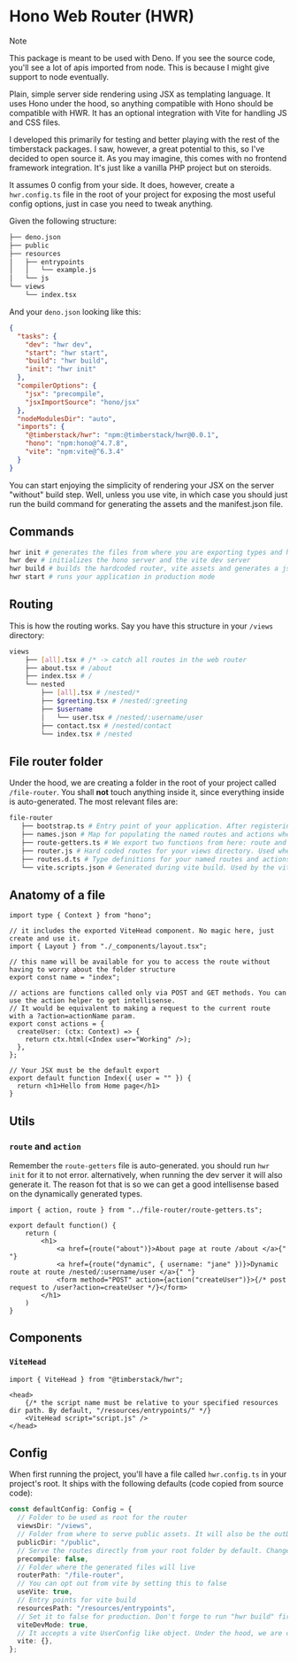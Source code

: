 # Hono Web Router (HWR)
> [!NOTE]
> This package is meant to be used with Deno. If you see the source code, you'll see a lot of apis imported from node. This is because I might give support to node eventually.

Plain, simple server side rendering using JSX as templating language. It uses Hono under the hood, so anything compatible with Hono should be compatible with HWR. It has an optional integration with Vite for handling JS and CSS files.

I developed this primarily for testing and better playing with the rest of the timberstack packages. I saw, however, a great potential to this, so I've decided to open source it. As you may imagine, this comes with no frontend framework integration. It's just like a vanilla PHP project but on steroids.

It assumes 0 config from your side. It does, however, create a `hwr.config.ts` file in the root of your project for exposing the most useful config options, just in case you need to tweak anything.

Given the following structure:

```bash
├── deno.json
├── public
├── resources
│   ├── entrypoints
│   │   └── example.js
│   └── js
└── views
    └── index.tsx
```

And your `deno.json` looking like this:
```json
{
  "tasks": {
    "dev": "hwr dev",
    "start": "hwr start",
    "build": "hwr build",
    "init": "hwr init"
  },
  "compilerOptions": {
    "jsx": "precompile",
    "jsxImportSource": "hono/jsx"
  },
  "nodeModulesDir": "auto",
  "imports": {
    "@timberstack/hwr": "npm:@timberstack/hwr@0.0.1",
    "hono": "npm:hono@^4.7.8",
    "vite": "npm:vite@^6.3.4"
  }
}
```

You can start enjoying the simplicity of rendering your JSX on the server "without" build step. Well, unless you use vite, in which case you should just run the build command for generating the assets and the manifest.json file.

## Commands
```bash
hwr init # generates the files from where you are exporting types and helpers
hwr dev # initializes the hono server and the vite dev server
hwr build # builds the hardcoded router, vite assets and generates a json file used to load the vite assets based on the manifest.json
hwr start # runs your application in production mode
```

## Routing
This is how the routing works. Say you have this structure in your `/views` directory:
```bash
views
    ├── [all].tsx # /* -> catch all routes in the web router
    ├── about.tsx # /about
    ├── index.tsx # /
    └── nested
        ├── [all].tsx # /nested/*
        ├── $greeting.tsx # /nested/:greeting
        ├── $username
        │   └── user.tsx # /nested/:username/user
        ├── contact.tsx # /nested/contact
        └── index.tsx # /nested
```

## File router folder
Under the hood, we are creating a folder in the root of your project called `/file-router`. You shall **not** touch anything inside it, since everything inside is auto-generated. The most relevant files are:

```bash
file-router
   ├── bootstrap.ts # Entry point of your application. After registering your routes, we also register an endpoint pointing at the public folder
   ├── names.json # Map for populating the named routes and actions when precompile options is set to true
   ├── route-getters.ts # We export two functions from here: route and action. More on those below
   ├── router.js # Hard coded routes for your views directory. Used when precompile is set to true. Useful for mitigating cold starts
   ├── routes.d.ts # Type definitions for your named routes and actions
   └── vite.scripts.json # Generated during vite build. Used by the vite head component to determine the scripts and css to be loaded based on the manifest.json
```

## Anatomy of a file
```tsx
import type { Context } from "hono";

// it includes the exported ViteHead component. No magic here, just create and use it.
import { Layout } from "./_components/layout.tsx"; 

// this name will be available for you to access the route without having to worry about the folder structure
export const name = "index"; 

// actions are functions called only via POST and GET methods. You can use the action helper to get intellisense.
// It would be equivalent to making a request to the current route with a ?action=actionName param.
export const actions = {
  createUser: (ctx: Context) => {
    return ctx.html(<Index user="Working" />);
  },
};

// Your JSX must be the default export
export default function Index({ user = "" }) {
  return <h1>Hello from Home page</h1>
}
```

## Utils
### `route` and `action` 
Remember the `route-getters` file is auto-generated. you should run `hwr init` for it to not error. alternatively, when running the dev server it will also generate it. The reason fot that is so we can get a good intellisense based on the dynamically generated types.

```tsx
import { action, route } from "../file-router/route-getters.ts";

export default function() {
    return ( 
        <h1>
            <a href={route("about")}>About page at route /about </a>{" "}
            <a href={route("dynamic", { username: "jane" })}>Dynamic route at route /nested/:username/user </a>{" "}
            <form method="POST" action={action("createUser")}>{/* post request to /user?action=createUser */}</form>
        </h1>
    )
}

```

## Components
### `ViteHead`
```tsx
import { ViteHead } from "@timberstack/hwr";

<head>
    {/* the script name must be relative to your specified resources dir path. By default, "/resources/entrypoints/" */}
    <ViteHead script="script.js" />
</head>
```

## Config
When first running the project, you'll have a file called `hwr.config.ts` in your project's root. It ships with the following defaults (code copied from source code):

```ts
const defaultConfig: Config = {
  // Folder to be used as root for the router
  viewsDir: "/views",
  // Folder from where to serve public assets. It will also be the outDir for vite
  publicDir: "/public",
  // Serve the routes directly from your root folder by default. Change it to true if you want to use the generated router file instead.
  precompile: false,
  // Folder where the generated files will live
  routerPath: "/file-router",
  // You can opt out from vite by setting this to false
  useVite: true,
  // Entry points for vite build
  resourcesPath: "/resources/entrypoints",
  // Set it to false for production. Don't forge to run "hwr build" first!
  viteDevMode: true,
  // It accepts a vite UserConfig like object. Under the hood, we are creating our own for the build, but just in case you need to add plugins and stuff.
  vite: {},
};
```